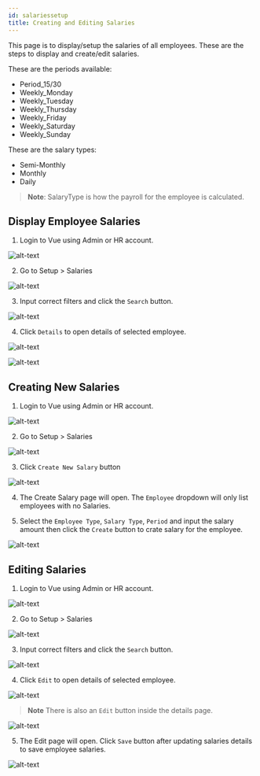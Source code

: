 ```yaml
---
id: salariessetup
title: Creating and Editing Salaries
---
```

This page is to display/setup the salaries of all employees. These are the steps to display and create/edit salaries.

These are the periods available: 
* Period_15/30
* Weekly_Monday
* Weekly_Tuesday
* Weekly_Thursday
* Weekly_Friday
* Weekly_Saturday
* Weekly_Sunday

These are the salary types: 
* Semi-Monthly
* Monthly
* Daily

> **Note**: SalaryType is how the payroll for the employee is calculated.


## Display Employee Salaries

1. Login to Vue using Admin or HR account. 

![alt-text](assets/Picture2.png)

2. Go to Setup > Salaries
 
![alt-text](assets/44.png)

3. Input correct filters and click the `Search` button.

![alt-text](assets/46.png)

4. Click `Details` to open details of selected employee.

![alt-text](assets/48.png)

![alt-text](assets/49.png)


## Creating New Salaries
1. Login to Vue using Admin or HR account. 

![alt-text](assets/Picture2.png)

2. Go to Setup > Salaries
 
![alt-text](assets/44.png)

3. Click `Create New Salary` button

![alt-text](assets/43.png)

4. The Create Salary page will open. The `Employee` dropdown will only list employees with no Salaries.

5. Select the `Employee Type`, `Salary Type`, `Period` and input the salary amount then click the `Create` button to crate salary for the employee.

![alt-text](assets/45.png)


## Editing Salaries
1. Login to Vue using Admin or HR account. 

![alt-text](assets/Picture2.png)

2. Go to Setup > Salaries
 
![alt-text](assets/44.png)

3. Input correct filters and click the `Search` button.

![alt-text](assets/46.png)

4. Click `Edit` to open details of selected employee.

![alt-text](assets/51.png)

> **Note** There is also an `Edit` button inside the details page.

![alt-text](assets/50.png)

5. The Edit page will open. Click `Save` button after updating salaries details to save employee salaries.

![alt-text](assets/52.png)